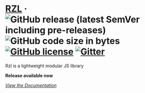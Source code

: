 # [RZL](https://raziel.dev) &middot; ![GitHub release (latest SemVer including pre-releases)](https://img.shields.io/github/v/release/raziel2244/rzl?logo=github&logoColor=white&sort=semver) ![GitHub code size in bytes](https://img.shields.io/github/languages/code-size/raziel2244/rzl) [![GitHub license](https://img.shields.io/github/license/raziel2244/rzl)](https://github.com/raziel2244/rzl) [![Gitter](https://badges.gitter.im/raziel2244/rzl.svg)](https://gitter.im/raziel2244/rzl?utm_source=badge&utm_medium=badge&utm_campaign=pr-badge)

Rzl is a lightweight modular JS library

**Release available now**

_[View the Documentation](https://github.com/raziel2244/rzl/wiki)_
